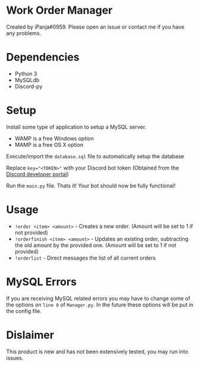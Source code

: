 # Work Order Manager
Created by iPanja#0959. Please open an issue or contact me if you have any problems.

# Dependencies
* Python 3
* MySQLdb
* Discord-py

# Setup
Install some type of application to setup a MySQL server.

* WAMP is a free Windows option
* MAMP is a free OS X option

Execute/import the `database.sql` file to automatically setup the database

Replace `key="<TOKEN>"` with your Discord bot token (Obtained from the [Discord developer portal](https://discordapp.com/developers/applications/me))

Run the `main.py` file. Thats it! Your bot should now be fully functional!

# Usage
* `!order <item> <amount>` - Creates a new order. (Amount will be set to 1 if not provided)
* `!orderfinish <item> <amount>` - Updates an existing order, subtracting the old amount by the provided one. (Amount will be set to 1 if not provided)
* `!orderlist` - Direct messages the list of all current orders

# MySQL Errors
If you are receiving MySQL related errors you may have to change some of the options on `line 8` of `Manager.py`. In the future these options will be put in the config file.

# Dislaimer
This product is new and has not been extensively tested, you may run into issues.